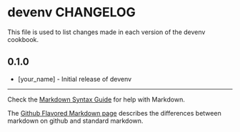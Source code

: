 devenv CHANGELOG
================

This file is used to list changes made in each version of the devenv cookbook.

0.1.0
-----
- [your_name] - Initial release of devenv

- - -
Check the [Markdown Syntax Guide](http://daringfireball.net/projects/markdown/syntax) for help with Markdown.

The [Github Flavored Markdown page](http://github.github.com/github-flavored-markdown/) describes the differences between markdown on github and standard markdown.
